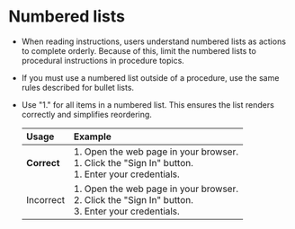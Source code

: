 # Numbered lists

- When reading instructions, users understand numbered lists as actions to complete orderly. Because of this, limit the numbered lists to procedural instructions in procedure topics.
- If you must use a numbered list outside of a procedure, use the same rules described for bullet lists.
- Use "1." for all items in a numbered list. This ensures the list renders correctly and simplifies reordering.

    | Usage     | Example |
    |:----------|:--------|
    | **Correct** | 1. Open the web page in your browser.<br>1. Click the "Sign In" button.<br>1. Enter your credentials. |
    | Incorrect   | 1. Open the web page in your browser.<br>2. Click the "Sign In" button.<br>3. Enter your credentials.    |
